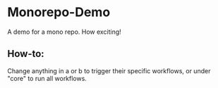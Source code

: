 # Monorepo-Demo
A demo for a mono repo. How exciting!

## How-to:

Change anything in a or b to trigger their specific workflows, or under "core" to run all workflows.
